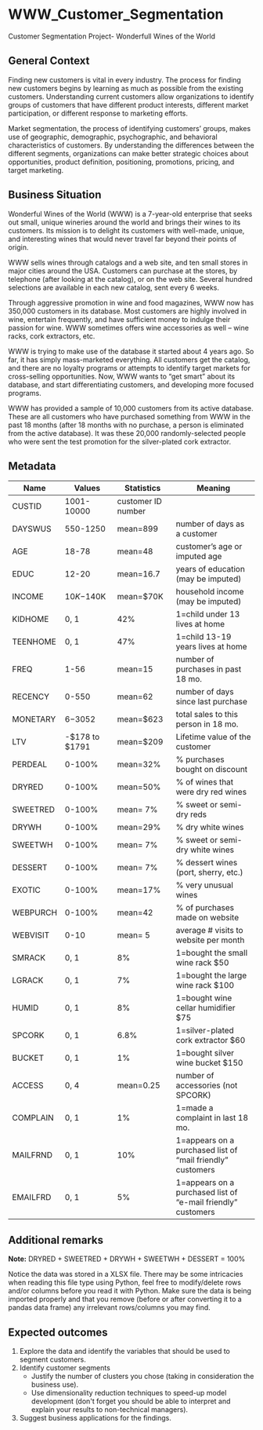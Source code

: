 # WWW_Customer_Segmentation
Customer Segmentation Project- Wonderfull Wines of the World

## General Context

Finding new customers is vital in every industry. The process for finding new
customers begins by learning as much as possible from the existing customers.
Understanding current customers allow organizations to identify groups of
customers that have different product interests, different market
participation, or different response to marketing efforts.

Market segmentation, the process of identifying customers’ groups, makes use
of geographic, demographic, psychographic, and behavioral characteristics of
customers. By understanding the differences between the different segments,
organizations can make better strategic choices about opportunities, product
definition, positioning, promotions, pricing, and target marketing.

## Business Situation

Wonderful Wines of the World (WWW) is a 7-year-old enterprise that seeks out
small, unique wineries around the world and brings their wines to its
customers. Its mission is to delight its customers with well-made, unique, and
interesting wines that would never travel far beyond their points of origin.

WWW sells wines through catalogs and a web site, and ten small stores in major
cities around the USA. Customers can purchase at the stores, by telephone
(after looking at the catalog), or on the web site. Several hundred selections
are available in each new catalog, sent every 6 weeks.

Through aggressive promotion in wine and food magazines, WWW now has 350,000
customers in its database. Most customers are highly involved in wine,
entertain frequently, and have sufficient money to indulge their passion for
wine. WWW sometimes offers wine accessories as well – wine racks, cork
extractors, etc.

WWW is trying to make use of the database it started about 4 years ago. So
far, it has simply mass-marketed everything. All customers get the catalog,
and there are no loyalty programs or attempts to identify target markets for
cross-selling opportunities. Now, WWW wants to “get smart” about its database,
and start differentiating customers, and developing more focused programs.

WWW has provided a sample of 10,000 customers from its active database. These
are all customers who have purchased something from WWW in the past 18 months
(after 18 months with no purchase, a person is eliminated from the active
database). It was these 20,000 randomly-selected people who were sent the test
promotion for the silver-plated cork extractor.

## Metadata

| Name     | Values         | Statistics         | Meaning                                                      |
|----------|----------------|--------------------|--------------------------------------------------------------|
| CUSTID   | 1001-10000     | customer ID number |                                                              |
| DAYSWUS  | 550-1250       | mean=899           | number of days as a customer                                 |
| AGE      | 18-78          | mean=48            | customer’s age or imputed age                                |
| EDUC     | 12-20          | mean=16.7          | years of education (may be imputed)                          |
| INCOME   | $10K-$140K     | mean=$70K          | household income (may be imputed)                            |
| KIDHOME  | 0, 1           | 42%                | 1=child under 13 lives at home                               |
| TEENHOME | 0, 1           | 47%                | 1=child 13-19 years lives at home                            |
| FREQ     | 1-56           | mean=15            | number of purchases in past 18 mo.                           |
| RECENCY  | 0-550          | mean=62            | number of days since last purchase                           |
| MONETARY | $6-$3052       | mean=$623          | total sales to this person in 18 mo.                         |
| LTV      | -$178 to $1791 | mean=$209          | Lifetime value of the customer                               |
| PERDEAL  | 0-100%         | mean=32%           | % purchases bought on discount                               |
| DRYRED   | 0-100%         | mean=50%           | % of wines that were dry red wines                           |
| SWEETRED | 0-100%         | mean= 7%           | % sweet or semi-dry reds                                     |
| DRYWH    | 0-100%         | mean=29%           | % dry white wines                                            |
| SWEETWH  | 0-100%         | mean= 7%           | % sweet or semi-dry white wines                              |
| DESSERT  | 0-100%         | mean= 7%           | % dessert wines (port, sherry, etc.)                         |
| EXOTIC   | 0-100%         | mean=17%           | % very unusual wines                                         |
| WEBPURCH | 0-100%         | mean=42            | % of purchases made on website                               |
| WEBVISIT | 0-10           | mean= 5            | average # visits to website per month                        |
| SMRACK   | 0, 1           | 8%                 | 1=bought the small wine rack $50                             |
| LGRACK   | 0, 1           | 7%                 | 1=bought the large wine rack $100                            |
| HUMID    | 0, 1           | 8%                 | 1=bought wine cellar humidifier $75                          |
| SPCORK   | 0, 1           | 6.8%               | 1=silver-plated cork extractor $60                           |
| BUCKET   | 0, 1           | 1%                 | 1=bought silver wine bucket $150                             |
| ACCESS   | 0, 4           | mean=0.25          | number of accessories (not SPCORK)                           |
| COMPLAIN | 0, 1           | 1%                 | 1=made a complaint in last 18 mo.                            |
| MAILFRND | 0, 1           | 10%                | 1=appears on a purchased list of “mail friendly” customers   |
| EMAILFRD | 0, 1           | 5%                 | 1=appears on a purchased list of “e-mail friendly” customers |

## Additional remarks

**Note:** DRYRED + SWEETRED + DRYWH + SWEETWH + DESSERT = 100%

Notice the data was stored in a XLSX file. There may be some intricacies when
reading this file type using Python, feel free to modify/delete rows and/or
columns before you read it with Python. Make sure the data is being
imported properly and that you remove (before or after converting it to a
pandas data frame) any irrelevant rows/columns you may find.

## Expected outcomes

1. Explore the data and identify the variables that should be used to segment customers.
2. Identify customer segments
    * Justify the number of clusters you chose (taking in consideration the business use).
    * Use dimensionality reduction techniques to speed-up model development
        (don't forget you should be able to interpret and explain your results
        to non-technical managers).
3. Suggest business applications for the findings.

